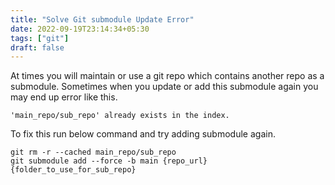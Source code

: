 ```yaml
---
title: "Solve Git submodule Update Error"
date: 2022-09-19T23:14:34+05:30
tags: ["git"]
draft: false
---
```


At times you will maintain or use a git repo which contains another repo as a submodule. 
Sometimes when you update or add this submodule again you may end up error like this.

```
'main_repo/sub_repo' already exists in the index.
```

To fix this run below command and try adding submodule again.

```
git rm -r --cached main_repo/sub_repo
git submodule add --force -b main {repo_url} {folder_to_use_for_sub_repo}
```

